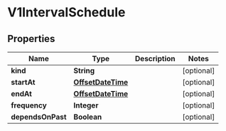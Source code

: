 
# V1IntervalSchedule

## Properties
Name | Type | Description | Notes
------------ | ------------- | ------------- | -------------
**kind** | **String** |  |  [optional]
**startAt** | [**OffsetDateTime**](OffsetDateTime.md) |  |  [optional]
**endAt** | [**OffsetDateTime**](OffsetDateTime.md) |  |  [optional]
**frequency** | **Integer** |  |  [optional]
**dependsOnPast** | **Boolean** |  |  [optional]



